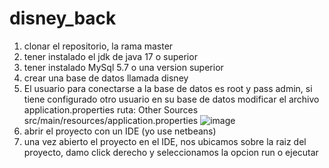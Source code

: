 # disney_back

1) clonar el repositorio, la rama master
2) tener instalado el jdk de java 17 o superior
3) tener instalado MySql 5.7 o una version superior
4) crear una base de datos llamada disney
5) El usuario para conectarse a la base de datos es root y pass admin, si tiene configurado otro usuario en su base de datos modificar el archivo application.properties
ruta: Other Sources src/main/resources/application.properties
![image](https://user-images.githubusercontent.com/57199804/232682156-720e572d-3e25-4688-86d3-974feb069ded.png)
6) abrir el proyecto con un IDE (yo use netbeans)
7) una vez abierto el proyecto en el IDE, nos ubicamos sobre la raiz del proyecto, damo click derecho y seleccionamos la opcion run o ejecutar
